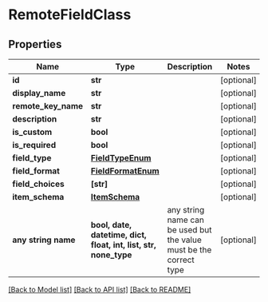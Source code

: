# RemoteFieldClass


## Properties
Name | Type | Description | Notes
------------ | ------------- | ------------- | -------------
**id** | **str** |  | [optional] 
**display_name** | **str** |  | [optional] 
**remote_key_name** | **str** |  | [optional] 
**description** | **str** |  | [optional] 
**is_custom** | **bool** |  | [optional] 
**is_required** | **bool** |  | [optional] 
**field_type** | [**FieldTypeEnum**](FieldTypeEnum.md) |  | [optional] 
**field_format** | [**FieldFormatEnum**](FieldFormatEnum.md) |  | [optional] 
**field_choices** | **[str]** |  | [optional] 
**item_schema** | [**ItemSchema**](ItemSchema.md) |  | [optional] 
**any string name** | **bool, date, datetime, dict, float, int, list, str, none_type** | any string name can be used but the value must be the correct type | [optional]

[[Back to Model list]](../README.md#documentation-for-models) [[Back to API list]](../README.md#documentation-for-api-endpoints) [[Back to README]](../README.md)


